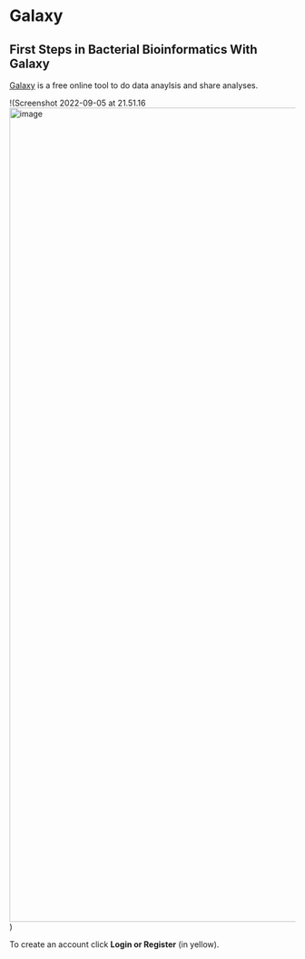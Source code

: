 # Galaxy
## First Steps in Bacterial Bioinformatics With Galaxy

[Galaxy](https://usegalaxy.org/) is a free online tool to do data anaylsis and share analyses.

!(Screenshot 2022-09-05 at 21.51.16<img width="1433" alt="image" src="https://user-images.githubusercontent.com/7945506/188511817-da1f7832-9504-4720-805e-5a86b647504b.png">
)


To create an account click **Login or Register** (in yellow).

